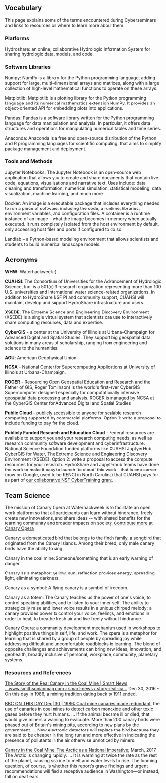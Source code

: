 ## Vocabulary

This page explains some of the terms encountered during Cyberseminars and links to resources on where to learn more about them.

### Platforms

Hydroshare: an online, collaborative Hydrologic Information System for sharing hydrologic data, models, and code.


### Software Libraries

Numpy: NumPy is a library for the Python programming language, adding support for large, multi-dimensional arrays and matrices, along with a large collection of high-level mathematical functions to operate on these arrays.

Matplotlib: Matplotlib is a plotting library for the Python programming language and its numerical mathematics extension NumPy. It provides an object-oriented API for embedding plots into applications.

Pandas: Pandas is a software library written for the Python programming language for data manipulation and analysis. In particular, it offers data structures and operations for manipulating numerical tables and time series.

Anaconda: Anaconda is a free and open-source distribution of the Python and R programming languages for scientific computing, that aims to simplify package management and deployment.

### Tools and Methods

Jupyter Notebooks: The Jupyter Notebook is an open-source web application that allows you to create and share documents that contain live code, equations, visualizations and narrative text. Uses include: data cleaning and transformation, numerical simulation, statistical modeling, data visualization, machine learning, and much more

Docker: An image is a executable package that includes everything needed to run a piece of software, including the code, a runtime, libraries, environment variables, and configuration files.   A container is a runtime instance of an image – what the image becomes in memory when actually executed. It runs completely isolated from the host environment by default, only accessing host files and ports if configured to do so.

Landlab – a Python-based modeling environment that allows scientists and students to build numerical landscape models.

## Acronyms

__WHW__: Waterhackweek :)

__CUAHSI__: The Consortium of Universities for the Advancement of Hydrologic Science, Inc. is a 501(c) 3 research organization representing more than 100 U.S. universities and international water science-related organizations.  In addition to HydroShare NSF PI and community support, CUAHSI will maintain, develop and support HydroShare infrastructure and users. 

__XSEDE__: The Extreme Science and Engineering Discovery Environment (XSEDE) is a single virtual system that scientists can use to interactively share computing resources, data and expertise.

__CyberGIS__  - a center at the University of Illinois at Urbana-Champaign for Advanced Digital and Spatial Studies. They support big geospatial data solutions in many areas of scholarship, ranging from engineering and science to the humanities.

__AGU__: American Geophysical Union

__NCSA__ - National Center for Supercomputing Applications at University of Illinois at Urbana-Champaign.

__ROGER__ - Resourcing Open Geospatial Education and Research and the Father of GIS, Roger Tomlinson) is the world's first-ever CyberGIS Supercomputer designed especially for computationally intensive geospatial data processing and analysis. ROGER is managed by NCSA at the CyberGIS Center for Advanced Digital and Spatial Studies

__Public Cloud__ - publicly accessible to anyone for scalable research computing supported by commercial platforms. Option 1: write a proposal to include funding to pay for the cloud.

__Publicly Funded Research and Education Cloud__ - Federal resources are available to support you and your research computing needs, as well as research community software development and cyberinfrastructure. National Science Foundation funded platforms like CUAHSI JuptyerHub, CyberGIS for Water, The Extreme Science and Engineering Discovery Environment (XSEDE). Option 2: write a proposal to access the compute resources for your research. HydroShare and Jupyterhub teams have done the work to make it easy to launch 'to cloud' this week - that is one server (now on Google, used to be RENCI in North Carolina) that CUAHSI pays for as part of [our collaborative NSF CyberTraining grant](https://nsf.gov/awardsearch/showAward?AWD_ID=1829585&HistoricalAwards=false).

## Team Science 
The mission of Canary Opera at Waterhackweek is to facilitate an open work platform so that all participants can learn without hindrance, freely create new innovations, and share ideas -- with shared benefits for the learning community and broader impacts on society.  [Contribute more at Canary Opera](https://github.com/canaryopera/learning-resources)

Canary: a domesticated bird that belongs to the finch family, a songbird that originated from the Canary Islands. Among their breed, only male canary birds have the ability to sing.

Canary in the coal mine: Someone/something that is an early warning of danger.

Canary as a metaphor: yellow, sun, reflection provides energy, spreading light, eliminating darkness.

Canary as a symbol: A flying canary is a symbol of freedom.

Canary as a totem: The Canary teaches us the power of one's voice, to control speaking abilities, and to listen to your inner-self. The ability to strategically raise and lower voice results in a unique chirped melody; a canary provides power to control your voice, feelings, and emotions in order to heal; to breathe fresh air and live freely without hindrance.

Canary Opera: a community development mechanism used in workshops to highlight positive things in self, life, and work. The opera is a metaphor for learning that is shared by a group of people by spreading joy while addressing difficult and uncomfortable roadblocks to learning. The blend of opposite challenges and achievements can bring new ideas, innovation, and geohealth, broadly inclusive of personal, workplace, community, planetary systems.


### Resources and References
[The Story of the Real Canary in the Coal Mine | Smart News ...www.smithsonianmag.com › smart-news › story-real-ca...](https://www.smithsonianmag.com/smart-news/story-real-canary-coal-mine-180961570/)  Dec 30, 2016 - On this day in 1986, a mining tradition dating back to 1911 ended.

[BBC ON THIS DAY Dec| 30 | 1986: Coal mine canaries made redundant](http://news.bbc.co.uk/onthisday/hi/dates/stories/december/30/newsid_2547000/2547587.stm), the use of canaries in coal mines to detect carbon monoxide and other toxic gases before they hurt humans. ... If the animal became ill or died, that would give miners a warning to evacuate. More than 200 canary birds were phased out of Britain's mining pits, according to new plans by the government. ... New electronic detectors will replace the bird because they are said to be cheaper in the long run and more effective in indicating the presence of pollutants in the air otherwise unnoticed by miners.

[Canary in the Coal Mine: The Arctic as a National Imperative](https://www.cfr.org/blog/canary-coal-mine-arctic-national-imperative); March, 2017 The Arctic is changing rapidly. ... It is warming at twice the rate as the rest of the planet, causing sea ice to melt and water levels to rise. The looming question, of course, is whether this report’s grave findings and urgent recommendations will find a receptive audience in Washington—or instead, fall on deaf ears.

